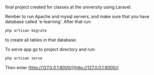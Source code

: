 final project created for classes at the university using Laravel.

Rember to run Apache and mysql servers, and make sure that you have database called 'e-learning'. After that run: 
```bash
php artisan migrate
```
to create all tables in that database.

To serve app go to project directory and run: 
```bash
php artisan serve
```

Then enter [http://127.0.0.1:8000/](http://127.0.0.1:8000/)
